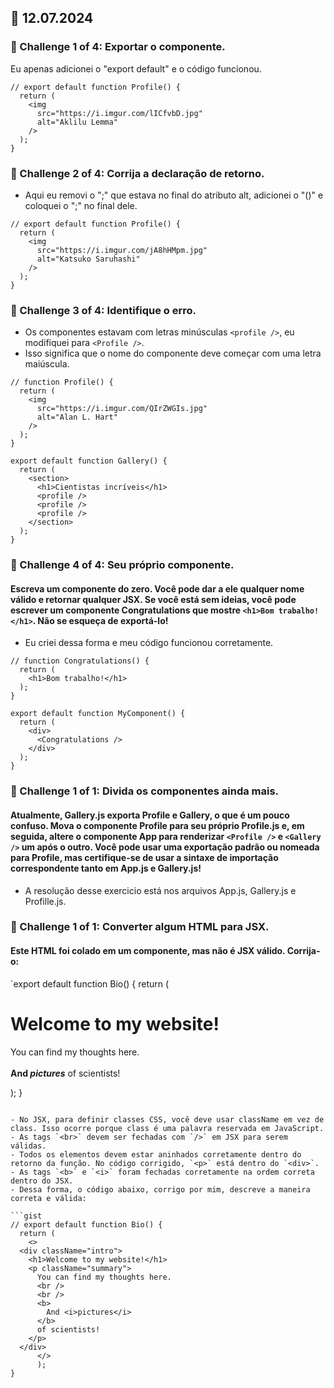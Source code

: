 
## 📅 12.07.2024
### 🔵 Challenge 1 of 4: Exportar o componente.
Eu apenas adicionei o "export default" e o código funcionou.

```gist
// export default function Profile() {
  return (
    <img
      src="https://i.imgur.com/lICfvbD.jpg"
      alt="Aklilu Lemma"
    />
  );
}
```

### 🔵 Challenge 2 of 4: Corrija a declaração de retorno.
- Aqui eu removi o ";" que estava no final do atributo alt, adicionei o "()" e coloquei o ";" no final dele.

```gist
// export default function Profile() {
  return (
    <img 
      src="https://i.imgur.com/jA8hHMpm.jpg" 
      alt="Katsuko Saruhashi" 
    />
  );
}
```

### 🔵 Challenge 3 of 4: Identifique o erro.
- Os componentes estavam com letras minúsculas `<profile />`, eu modifiquei para `<Profile />`.
- Isso significa que o nome do componente deve começar com uma letra maiúscula.

```gist
// function Profile() {
  return (
    <img
      src="https://i.imgur.com/QIrZWGIs.jpg"
      alt="Alan L. Hart"
    />
  );
}

export default function Gallery() {
  return (
    <section>
      <h1>Cientistas incríveis</h1>
      <profile />
      <profile />
      <profile />
    </section>
  );
}
```

### 🔵 Challenge 4 of 4: Seu próprio componente. 
#### Escreva um componente do zero. Você pode dar a ele qualquer nome válido e retornar qualquer JSX. Se você está sem ideias, você pode escrever um componente Congratulations que mostre `<h1>Bom trabalho!</h1>`. Não se esqueça de exportá-lo!
- Eu criei dessa forma e meu código funcionou corretamente.

```gist
// function Congratulations() {
  return (
    <h1>Bom trabalho!</h1>
  );
}

export default function MyComponent() {
  return ( 
    <div>
      <Congratulations />
    </div>
  );
}
```

### 🔵 Challenge 1 of 1: Divida os componentes ainda mais.
#### Atualmente, Gallery.js exporta Profile e Gallery, o que é um pouco confuso. Mova o componente Profile para seu próprio Profile.js e, em seguida, altere o componente App para renderizar `<Profile />` e `<Gallery />` um após o outro. Você pode usar uma exportação padrão ou nomeada para Profile, mas certifique-se de usar a sintaxe de importação correspondente tanto em App.js e Gallery.js!
- A resolução desse exercicio está nos arquivos App.js, Gallery.js e Profille.js.

### 🔵 Challenge 1 of 1: Converter algum HTML para JSX.
#### Este HTML foi colado em um componente, mas não é JSX válido. Corrija-o:

`export default function Bio() {
  return (
    <div class="intro">
      <h1>Welcome to my website!</h1>
    </div>
    <p class="summary">
      You can find my thoughts here.
      <br><br>
      <b>And <i>pictures</b></i> of scientists!
    </p>
  );
}
```

- No JSX, para definir classes CSS, você deve usar className em vez de class. Isso ocorre porque class é uma palavra reservada em JavaScript.
- As tags `<br>` devem ser fechadas com `/>` em JSX para serem válidas.
- Todos os elementos devem estar aninhados corretamente dentro do retorno da função. No código corrigido, `<p>` está dentro do `<div>`.
- As tags `<b>` e `<i>` foram fechadas corretamente na ordem correta dentro do JSX.
- Dessa forma, o código abaixo, corrigo por mim, descreve a maneira correta e válida:

```gist
// export default function Bio() {
  return (
    <>
  <div className="intro">
    <h1>Welcome to my website!</h1>
    <p className="summary">
      You can find my thoughts here.
      <br />
      <br />
      <b>
        And <i>pictures</i>
      </b>
      of scientists!
    </p>
  </div>
      </>
      );
}
```